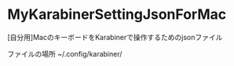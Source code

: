 # MyKarabinerSettingJsonForMac
[自分用]MacのキーボードをKarabinerで操作するためのjsonファイル

ファイルの場所
~/.config/karabiner/
